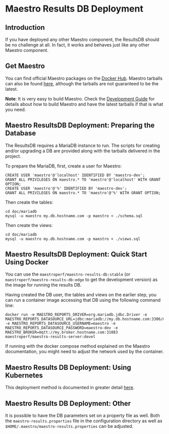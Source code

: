 Maestro Results DB Deployment
============

Introduction
----

If you have deployed any other Maestro component, the ResultsDB should be no challenge at all. In fact, it works and 
behaves just like any other Maestro component. 

Get Maestro
----

You can find official Maestro packages on the [Docker Hub](https://hub.docker.com/r/maestroperf/). Maestro tarballs 
can also be found [here](http://www.orpiske.net/files/maestro-results-db/), although the tarballs are not guaranteed to be the
latest.

**Note**: It is very easy to build Maestro. Check the [Development Guide](Development.md) for details about how to build 
Maestro and have the latest tarballs if that is what you need.


Maestro ResultsDB Deployment: Preparing the Database
----

The ResultsDB requires a MariaDB instance to run. The scripts for creating and/or upgrading a DB are provided along 
with the tarballs delivered in the project. 

To prepare the MariaDB, first, create a user for Maestro: 


```
CREATE USER 'maestro'@'localhost' IDENTIFIED BY 'maestro-dev';
GRANT ALL PRIVILEGES ON maestro.* TO 'maestro'@'localhost' WITH GRANT OPTION;
CREATE USER 'maestro'@'%' IDENTIFIED BY 'maestro-dev';
GRANT ALL PRIVILEGES ON maestro.* TO 'maestro'@'%' WITH GRANT OPTION;
```

Then create the tables: 

``````
cd doc/mariadb
mysql -u maestro my.db.hostname.com -p maestro < ./schema.sql
``````

Then create the views:

``````
cd doc/mariadb
mysql -u maestro my.db.hostname.com -p maestro < ./views.sql
``````

Maestro ResultsDB Deployment: Quick Start Using Docker 
----

You can use the `maestroperf/maestro-results-db:stable` (or `maestroperf/maestro-results-db:edge` to get the development 
version) as the image for running the results DB. 

Having created the DB user, the tables and views on the earlier step, you can run a container image accessing that DB 
using the following command line:

```
docker run -e MAESTRO_REPORTS_DRIVER=org.mariadb.jdbc.Driver -e MAESTRO_REPORTS_DATASOURCE_URL=jdbc:mariadb://my.db.hostname.com:3306/maestro -e MAESTRO_REPORTS_DATASOURCE_USERNAME=maestro -e MAESTRO_REPORTS_DATASOURCE_PASSWORD=maestro-dev -e MAESTRO_BROKER=mqtt://my.broker.hostname.com:31883 maestroperf/maestro-results-server:devel
``` 

If running with the docker compose method explained on the Maestro documentation, you might need to adjust the network
used by the container. 

Maestro Results DB Deployment: Using Kubernetes
----

This deployment method is documented in greater detail [here](../kubernetes).


Maestro Results DB Deployment: Other
----

It is possible to have the DB parameters set on a property file as well. Both the `maestro-results.properties` file in 
the configuration directory as well as `$HOME/.maestro/maestro-results.properties` can be adjusted.

